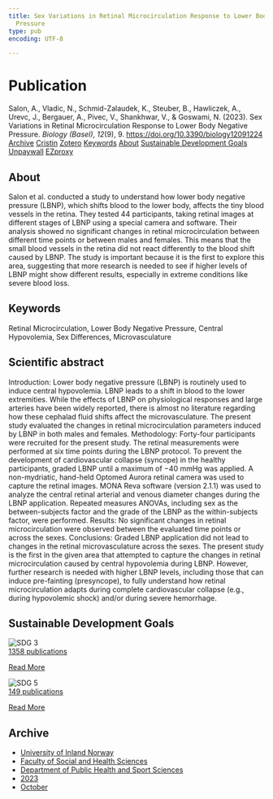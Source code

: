 ```yaml
---
title: Sex Variations in Retinal Microcirculation Response to Lower Body Negative
  Pressure
type: pub
encoding: UTF-8

---
```

<h1>Publication</h1>
<article id="csl-bib-container-N2YFQTNP" class="csl-bib-container">
  <div class="csl-bib-body"> <div class="csl-entry">Salon, A., Vladic, N., Schmid-Zalaudek, K., Steuber, B., Hawliczek, A., Urevc, J., Bergauer, A., Pivec, V., Shankhwar, V., &#38; Goswami, N. (2023). Sex Variations in Retinal Microcirculation Response to Lower Body Negative Pressure. <i>Biology (Basel)</i>, <i>12</i>(9), 9. <a href="https://doi.org/10.3390/biology12091224">https://doi.org/10.3390/biology12091224</a></div> </div>
  <div class="csl-bib-buttons">
    <a href="#taxonomy-article-N2YFQTNP" alt="archive" class="csl-bib-button">Archive</a>
    <a href="https://app.cristin.no/results/show.jsf?id=2187619" alt="Cristin" class="csl-bib-button">Cristin</a>
    <a href="http://zotero.org/groups/5881554/items/N2YFQTNP" alt="Zotero" class="csl-bib-button">Zotero</a>
    <a href="#keywords-article-N2YFQTNP" alt="keywords" class="csl-bib-button">Keywords</a>
    <a href="#about-article-N2YFQTNP" alt="about_pub" class="csl-bib-button">About</a>
    <a href="#sdg-article-N2YFQTNP" alt="sdg" class="csl-bib-button">Sustainable Development Goals</a>
    <a href="https://www.mdpi.com/2079-7737/12/9/1224/pdf?version=1694411283" alt="Unpaywall" class="csl-bib-button">Unpaywall</a>
    <a href="https://www.mdpi.com/2079-7737/12/9/1224/pdf?version=1694411283" alt="EZproxy" class="csl-bib-button">EZproxy</a>
  </div>
  <div id="csl-bib-meta-container-N2YFQTNP"></div>
</article>
<div id="csl-bib-meta-N2YFQTNP" class="csl-bib-meta">
  <article id="about-article-N2YFQTNP" class="about_pub-article">
    <h1>About</h1>
    Salon et al. conducted a study to understand how lower body negative pressure (LBNP), which shifts blood to the lower body, affects the tiny blood vessels in the retina. They tested 44 participants, taking retinal images at different stages of LBNP using a special camera and software. Their analysis showed no significant changes in retinal microcirculation between different time points or between males and females. This means that the small blood vessels in the retina did not react differently to the blood shift caused by LBNP. The study is important because it is the first to explore this area, suggesting that more research is needed to see if higher levels of LBNP might show different results, especially in extreme conditions like severe blood loss.
  </article>
  <article id="keywords-article-N2YFQTNP" class="keywords-article">
    <h1>Keywords</h1>
    Retinal Microcirculation, Lower Body Negative Pressure, Central Hypovolemia, Sex Differences, Microvasculature
  </article>
  <article id="abstract-article-N2YFQTNP" class="abstract-article">
    <h1>Scientific abstract</h1>
    Introduction: Lower body negative pressure (LBNP) is routinely used to induce central 
hypovolemia. LBNP leads to a shift in blood to the lower extremities. While the effects of LBNP on 
physiological responses and large arteries have been widely reported, there is almost no literature 
regarding how these cephalad fluid shifts affect the microvasculature. The present study evaluated 
the changes in retinal microcirculation parameters induced by LBNP in both males and females. 
Methodology: Forty-four participants were recruited for the present study. The retinal measurements 
were performed at six time points during the LBNP protocol. To prevent the development of 
cardiovascular collapse (syncope) in the healthy participants, graded LBNP until a maximum of 
−40 mmHg was applied. A non-mydriatic, hand-held Optomed Aurora retinal camera was used to 
capture the retinal images. MONA Reva software (version 2.1.1) was used to analyze the central retinal 
arterial and venous diameter changes during the LBNP application. Repeated measures ANOVAs, 
including sex as the between-subjects factor and the grade of the LBNP as the within-subjects factor, 
were performed. Results: No significant changes in retinal microcirculation were observed between 
the evaluated time points or across the sexes. Conclusions: Graded LBNP application did not lead to 
changes in the retinal microvasculature across the sexes. The present study is the first in the given 
area that attempted to capture the changes in retinal microcirculation caused by central hypovolemia 
during LBNP. However, further research is needed with higher LBNP levels, including those that can 
induce pre-fainting (presyncope), to fully understand how retinal microcirculation adapts during 
complete cardiovascular collapse (e.g., during hypovolemic shock) and/or during severe hemorrhage.
  </article>
  <article id="sdg-article-N2YFQTNP" class="sdg-article">
    <h1>Sustainable Development Goals</h1>
    <div class="sdg-container"><div id="sdg3" class="sdg">
        <img src="{{< params subfolder >}}images/sdg/sdg03_en.png" class="image" alt="SDG 3">
        <div class="sdg-overlay">
          <a href="/en/archive/?key=?sdg=3#archive" class="sdg-publication-count"><span>1358</span> publications</a>
          <p><a href="https://sdgs.un.org/goals/goal3" class="sdg-read-more">Read More</a></p>
        </div>
      </div> <div id="sdg5" class="sdg">
        <img src="{{< params subfolder >}}images/sdg/sdg05_en.png" class="image" alt="SDG 5">
        <div class="sdg-overlay">
          <a href="/en/archive/?key=?sdg=5#archive" class="sdg-publication-count"><span>149</span> publications</a>
          <p><a href="https://sdgs.un.org/goals/goal5" class="sdg-read-more">Read More</a></p>
        </div>
      </div></div>
  </article>
  <article id="taxonomy-article-N2YFQTNP" class="taxonomy-article">
    <h1>Archive</h1>
    <ul>
      <li>
        <a href="/en/archive/?key=3DCRN523">University of Inland Norway</a>
      </li>
      <li>
        <a href="/en/archive/?key=IDKFS3MX">Faculty of Social and Health Sciences</a>
      </li>
      <li>
        <a href="/en/archive/?key=FJXE3Z8X">Department of Public Health and Sport Sciences</a>
      </li>
      <li>
        <a href="/en/archive/?key=5HKEZMYN">2023</a>
      </li>
      <li>
        <a href="/en/archive/?key=NBP5CHP9">October</a>
      </li>
    </ul>
  </article>
</div>
